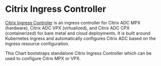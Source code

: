 # Citrix Ingress Controller

[Citrix Ingress Controler](https://github.com/citrix/citrix-k8s-ingress-controller) is an ingress controller for Citrix ADC MPX (hardware), Citrix ADC VPX (virtualized), and Citrix ADC CPX (containerized) for bare metal and cloud deployments. It is built around Kubernetes Ingress and automatically configures Citrix ADC based on the Ingress resource configuration.

This Chart bootstraps standalone Citrix Ingress Controller which can be used to configure Citrix MPX or VPX.
